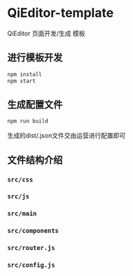 # QiEditor-template
QiEditor 页面开发/生成 模板


## 进行模板开发

```bash
npm install
npm start
```

## 生成配置文件

```bash
npm run build
```

生成的dist/.json文件交由运营进行配置即可

## 文件结构介绍

### `src/css`

### `src/js`

### `src/main`

### `src/components`

### `src/router.js`

### `src/config.js`